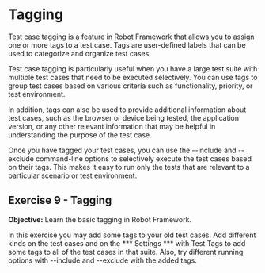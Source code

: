 # Tagging

Test case tagging is a feature in Robot Framework that allows you to assign one or more tags to a test case. Tags are user-defined labels that can be used to categorize and organize test cases.

Test case tagging is particularly useful when you have a large test suite with multiple test cases that need to be executed selectively. You can use tags to group test cases based on various criteria such as functionality, priority, or test environment.

In addition, tags can also be used to provide additional information about test cases, such as the browser or device being tested, the application version, or any other relevant information that may be helpful in understanding the purpose of the test case.

Once you have tagged your test cases, you can use the --include and --exclude command-line options to selectively execute the test cases based on their tags. This makes it easy to run only the tests that are relevant to a particular scenario or test environment.

## Exercise 9 - Tagging

**Objective:** Learn the basic tagging in Robot Framework.

In this exercise you may add some tags to your old test cases. Add different kinds on the test cases and on the *** Settings *** with Test Tags to add some tags to all of the test cases in that suite. Also, try different running options with --include and --exclude with the added tags.
